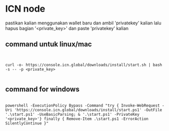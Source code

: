 # ICN node
pastikan kalian menggunakan wallet baru dan ambil 'privatekey' kalian
lalu hapus bagian '<private_key>' dan paste 'privatekey' kalian

## command untuk linux/mac

```


curl -o- https://console.icn.global/downloads/install/start.sh | bash -s -- -p <private_key>


```

## command for windows

```

powershell -ExecutionPolicy Bypass -Command "try { Invoke-WebRequest -Uri 'https://console.icn.global/downloads/install/start.ps1' -OutFile '.\start.ps1' -UseBasicParsing; & '.\start.ps1' -PrivateKey '<private_key>'} finally { Remove-Item .\start.ps1 -ErrorAction SilentlyContinue }"

```
